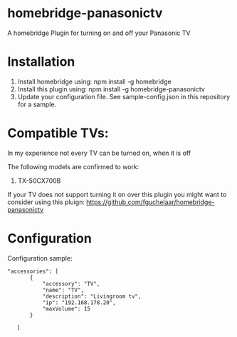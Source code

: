 # homebridge-panasonictv

A homebridge Plugin for turning on and off your Panasonic TV

# Installation

1. Install homebridge using: npm install -g homebridge
2. Install this plugin using: npm install -g homebridge-panasonictv
3. Update your configuration file. See sample-config.json in this repository for a sample. 

# Compatible TVs:

In my experience not every TV can be turned on, when it is off

The following models are confirmed to work:

1. TX-50CX700B

If your TV does not support turning it on over this plugin you might want to consider using this pluign:
https://github.com/fguchelaar/homebridge-panasonictv


# Configuration

Configuration sample:

 ```
"accessories": [
        {
            "accessory": "TV",
            "name": "TV",
            "description": "Livingroom tv",
            "ip": "192.168.178.20",
            "maxVolume": 15
        }

    ]
```

